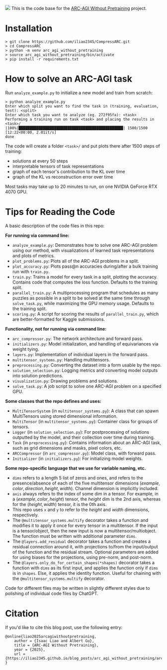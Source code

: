 <a href="https://iliao2345.github.io/blog_posts/arc_agi_without_pretraining/arc_agi_without_pretraining.html"><img src="teaser_figure_w_title.png"></a>
This is the code base for the [ARC-AGI Without Pretraining](https://iliao2345.github.io/blog_posts/arc_agi_without_pretraining/arc_agi_without_pretraining.html) project.

# Installation

```
> git clone https://github.com/iliao2345/CompressARC.git
> cd CompressARC
> python -m venv arc_agi_without_pretraining
> source arc_agi_without_pretraining/bin/activate
> pip install -r requirements.txt
```

# How to solve an ARC-AGI task

Run `analyze_example.py` to initialize a new model and train from scratch:
```
> python analyze_example.py
Enter which split you want to find the task in (training, evaluation, test): <split>
Enter which task you want to analyze (eg. 272f95fa): <task>
Performing a training run on task <task> and placing the results in <task>/
|100%|███████████████████████████████████████████████| 1500/1500 [12:22<00:00, 2.01it/s]
done
```

The code will create a folder `<task>/` and put plots there after 1500 steps of training:
- solutions at every 50 steps
- interpretable tensors of task representations
- graph of each tensor's contribution to the KL over time
- graph of the KL vs reconstruction error over time

Most tasks may take up to 20 minutes to run, on one NVIDIA GeForce RTX 4070 GPU.


# Tips for Reading the Code

A basic description of the code files in this repo:

**For running via command line:**
- `analyze_example.py`: Demonstrates how to solve one ARC-AGI problem using our method, with visualizations of learned task representations and plots of metrics.
- `plot_problems.py`: Plots all of the ARC-AGI problems in a split.
- `plot_accuracy.py`: Plots pass@n accuracies during/after a bulk training run with `train.py`.
- `train.py`: Trains a model for every task in a split, plotting the accuracy. Contains code that computes the loss function. Defaults to the training split.
- `parallel_train.py`: A multiprocessing program that schedules as many puzzles as possible in a split to be solved at the same time through `solve_task.py`, while maximizing the GPU memory usage. Defaults to the training split.
- `scoring.py`: A script for scoring the results of `parallel_train.py`, which are better-formatted for Kaggle submissions.

**Functionality, not for running via command line:**
- `arc_compressor.py`: The network architecture and forward pass.
- `initializers.py`: Model initialization, and handling of equivariances via weight tying.
- `layers.py`: Implementation of individual layers in the forward pass.
- `multitensor_systems.py`: Handling multitensors.
- `preprocessing.py`: Converting the dataset into a form usable by the repo.
- `solution_selection.py`: Logging metrics and converting model outputs into solution predictions.
- `visualization.py`: Drawing problems and solutions.
- `solve_task.py`: A job script to solve one ARC-AGI problem on a specified GPU.

**Some classes that the repo defines and uses:**
- `MultiTensorSystem` (in `multitensor_systems.py`): A class that can spawn MultiTensors using stored dimensional information.
- `MultiTensor` (in `multitensor_systems.py`): Container class for groups of tensors.
- `Logger` (in `solution_selection.py`): For postprocessing of solutions outputted by the model, and their collection over time during training.
- `Task` (in `preprocessing.py`): Contains information about an ARC-AGI task, such as grid dimensions and masks, pixel colors, etc.
- `ARCCompressor` (in `arc_compressor.py`): Model class, with forward pass.
- `Initializer` (in `initializers.py`): For initializing model weights.

**Some repo-specific language that we use for variable naming, etc.**
- `dims` refers to a length 5 list of zeros and ones, and refers to the presence/absence of each of the five multitensor dimensions $(example, color, direction, height, width)$. Channel dimension is implicitly included.
- `axis` always refers to the index of some dim in a tensor. For example, in a $(example, color, height)$ tensor, the $height$ dim is the 2nd axis, whereas for the $(height, width)$ tensor, it is the 0th axis.
- This repo uses `x` and `y` to refer to the $height$ and $width$ dimensions, respectively.
- The `@multitensor_systems.multify` decorator takes a function and modifies it to apply it once for every tensor in a multitensor. If the input is a tensor/object, then the new input is now a multitensor/multiobject. The function must be written with additional parameter `dims`.
- The `@layers.add_residual` decorator takes a function and creates a residual connection around it, with projections to/from the input/output of the function and the residual stream. Optional parameters are added for using biases for the projections, using pre-norm, and post-norm.
- The `@layers.only_do_for_certain_shapes(*shapes)` decorator takes a function with `dims` as its first input, and applies the function only if `dims` is in `shapes`. Else, it applies the identity function. Useful for chaining with the `@multitensor_systems.multify` decorator.

Code for different files may be written in slightly different styles due to polishing of individual code files by ChatGPT.


# Citation

If you'd like to cite this blog post, use the following entry:
```
@online{liao2025arcagiwithoutpretraining,
	author = {Isaac Liao and Albert Gu},
	title = {ARC-AGI Without Pretraining},
	year = {2025},
	url = {https://iliao2345.github.io/blog_posts/arc_agi_without_pretraining/arc_agi_without_pretraining.html},
}
```
